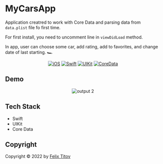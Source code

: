 # MyCarsApp

Application creatred to work with Core Data and parsing data from ```data.plist``` file fo first time. <br />

For first install, you need to uncomment line in ```viewDidLoad``` method.

In app, user can choose some car, add rating, add to favorites, and change date of last starting. 🏎


<div align="center">
  
  [![iOS](https://img.shields.io/badge/iOS-15.5-blue)](https://www.apple.com/ru/ios/ios-15/)
  [![Swift](https://img.shields.io/badge/Swift-5.5-orange)](https://developer.apple.com/documentation/swift)
  [![UIKit](https://img.shields.io/badge/UIKit-%20LTS-yellowgreen)](https://developer.apple.com/documentation/uikit)
  [![CoreData](https://img.shields.io/static/v1?label=CoreData&message=LTS&color=ffffff)](https://developer.apple.com/documentation/coredata/)
  
</div>


## Demo

<div align="center">

![output 2](https://user-images.githubusercontent.com/56549889/182024278-a7d8ea52-6bda-429a-98a5-97877d583208.gif)

</div>

## Tech Stack

* Swift
* UIKit
* Core Data

## Copyright

Copyright © 2022 by [Felix Titov](https://github.com/filtitov2001)

